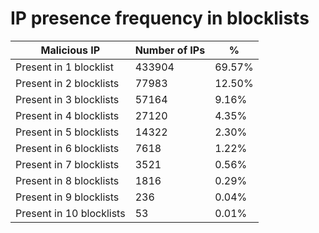 # IP presence frequency in blocklists
| Malicious IP | Number of IPs | % |
|----|----|----|
| Present in 1 blocklist | 433904 | 69.57% |
| Present in 2 blocklists | 77983 | 12.50% |
| Present in 3 blocklists | 57164 | 9.16% |
| Present in 4 blocklists | 27120 | 4.35% |
| Present in 5 blocklists | 14322 | 2.30% |
| Present in 6 blocklists | 7618 | 1.22% |
| Present in 7 blocklists | 3521 | 0.56% |
| Present in 8 blocklists | 1816 | 0.29% |
| Present in 9 blocklists | 236 | 0.04% |
| Present in 10 blocklists | 53 | 0.01% |
